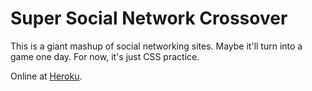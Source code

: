 # Super Social Network Crossover

This is a giant mashup of social networking sites. Maybe it'll turn into a game one day. For now, it's just
CSS practice.

Online at [Heroku](http://super-social-network-crossover.herokuapp.com).